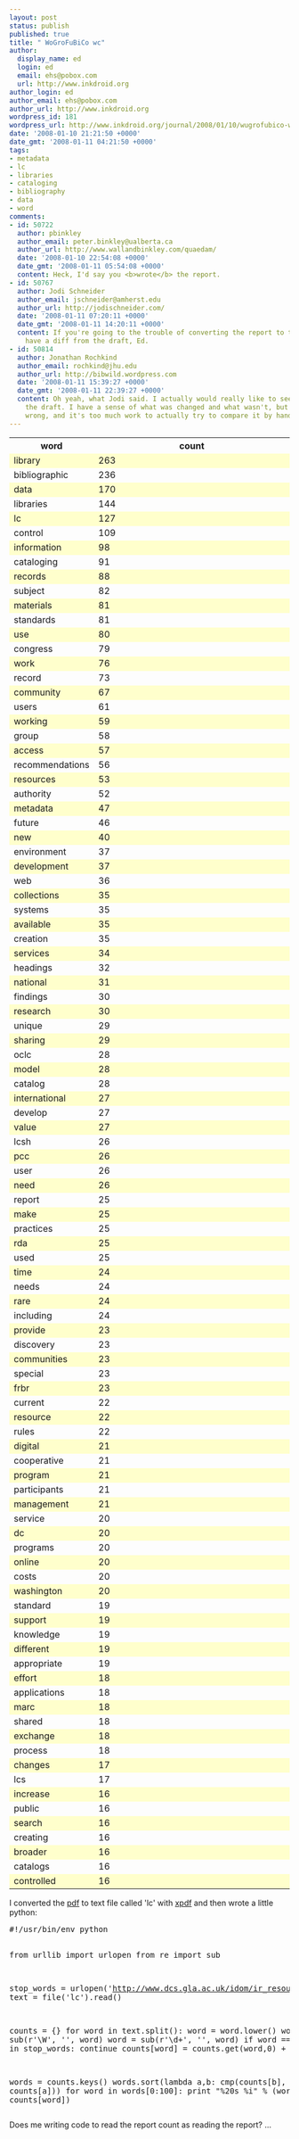 ```yaml
---
layout: post
status: publish
published: true
title: " WoGroFuBiCo wc"
author:
  display_name: ed
  login: ed
  email: ehs@pobox.com
  url: http://www.inkdroid.org
author_login: ed
author_email: ehs@pobox.com
author_url: http://www.inkdroid.org
wordpress_id: 181
wordpress_url: http://www.inkdroid.org/journal/2008/01/10/wugrofubico-wc/
date: '2008-01-10 21:21:50 +0000'
date_gmt: '2008-01-11 04:21:50 +0000'
tags:
- metadata
- lc
- libraries
- cataloging
- bibliography
- data
- word
comments:
- id: 50722
  author: pbinkley
  author_email: peter.binkley@ualberta.ca
  author_url: http://www.wallandbinkley.com/quaedam/
  date: '2008-01-10 22:54:08 +0000'
  date_gmt: '2008-01-11 05:54:08 +0000'
  content: Heck, I'd say you <b>wrote</b> the report.
- id: 50767
  author: Jodi Schneider
  author_email: jschneider@amherst.edu
  author_url: http://jodischneider.com/
  date: '2008-01-11 07:20:11 +0000'
  date_gmt: '2008-01-11 14:20:11 +0000'
  content: If you're going to the trouble of converting the report to text, I'd rather
    have a diff from the draft, Ed.
- id: 50814
  author: Jonathan Rochkind
  author_email: rochkind@jhu.edu
  author_url: http://bibwild.wordpress.com
  date: '2008-01-11 15:39:27 +0000'
  date_gmt: '2008-01-11 22:39:27 +0000'
  content: Oh yeah, what Jodi said. I actually would really like to see a diff with
    the draft. I have a sense of what was changed and what wasn't, but I could be
    wrong, and it's too much work to actually try to compare it by hand.
---
```


<p></p>
<table cellspacing="0" cellpadding="3" width="30%">
<tr>
<th width="25%">word</th>
<th>count</th>
</tr>
<tr style="background: #FFFFCC;">
<td>library</td>
<td>263</td>
</tr>
<td>bibliographic</td>
<td>236</td>
<tr style="background: #FFFFCC;">
<td>data</td>
<td>170</td>
</tr>
<td>libraries</td>
<td>144</td>
<tr style="background: #FFFFCC;">
<td>lc</td>
<td>127</td>
</tr>
<td>control</td>
<td>109</td>
<tr style="background: #FFFFCC;">
<td>information</td>
<td>98</td>
</tr>
<td>cataloging</td>
<td>91</td>
<tr style="background: #FFFFCC;">
<td>records</td>
<td>88</td>
</tr>
<td>subject</td>
<td>82</td>
<tr style="background: #FFFFCC;">
<td>materials</td>
<td>81</td>
</tr>
<td>standards</td>
<td>81</td>
<tr style="background: #FFFFCC;">
<td>use</td>
<td>80</td>
</tr>
<td>congress</td>
<td>79</td>
<tr style="background: #FFFFCC;">
<td>work</td>
<td>76</td>
</tr>
<td>record</td>
<td>73</td>
<tr style="background: #FFFFCC;">
<td>community</td>
<td>67</td>
</tr>
<td>users</td>
<td>61</td>
<tr style="background: #FFFFCC;">
<td>working</td>
<td>59</td>
</tr>
<td>group</td>
<td>58</td>
<tr style="background: #FFFFCC;">
<td>access</td>
<td>57</td>
</tr>
<td>recommendations</td>
<td>56</td>
<tr style="background: #FFFFCC;">
<td>resources</td>
<td>53</td>
</tr>
<td>authority</td>
<td>52</td>
<tr style="background: #FFFFCC;">
<td>metadata</td>
<td>47</td>
</tr>
<td>future</td>
<td>46</td>
<tr style="background: #FFFFCC;">
<td>new</td>
<td>40</td>
</tr>
<td>environment</td>
<td>37</td>
<tr style="background: #FFFFCC;">
<td>development</td>
<td>37</td>
</tr>
<td>web</td>
<td>36</td>
<tr style="background: #FFFFCC;">
<td>collections</td>
<td>35</td>
</tr>
<td>systems</td>
<td>35</td>
<tr style="background: #FFFFCC;">
<td>available</td>
<td>35</td>
</tr>
<td>creation</td>
<td>35</td>
<tr style="background: #FFFFCC;">
<td>services</td>
<td>34</td>
</tr>
<td>headings</td>
<td>32</td>
<tr style="background: #FFFFCC;">
<td>national</td>
<td>31</td>
</tr>
<td>findings</td>
<td>30</td>
<tr style="background: #FFFFCC;">
<td>research</td>
<td>30</td>
</tr>
<td>unique</td>
<td>29</td>
<tr style="background: #FFFFCC;">
<td>sharing</td>
<td>29</td>
</tr>
<td>oclc</td>
<td>28</td>
<tr style="background: #FFFFCC;">
<td>model</td>
<td>28</td>
</tr>
<td>catalog</td>
<td>28</td>
<tr style="background: #FFFFCC;">
<td>international</td>
<td>27</td>
</tr>
<td>develop</td>
<td>27</td>
<tr style="background: #FFFFCC;">
<td>value</td>
<td>27</td>
</tr>
<td>lcsh</td>
<td>26</td>
<tr style="background: #FFFFCC;">
<td>pcc</td>
<td>26</td>
</tr>
<td>user</td>
<td>26</td>
<tr style="background: #FFFFCC;">
<td>need</td>
<td>26</td>
</tr>
<td>report</td>
<td>25</td>
<tr style="background: #FFFFCC;">
<td>make</td>
<td>25</td>
</tr>
<td>practices</td>
<td>25</td>
<tr style="background: #FFFFCC;">
<td>rda</td>
<td>25</td>
</tr>
<td>used</td>
<td>25</td>
<tr style="background: #FFFFCC;">
<td>time</td>
<td>24</td>
</tr>
<td>needs</td>
<td>24</td>
<tr style="background: #FFFFCC;">
<td>rare</td>
<td>24</td>
</tr>
<td>including</td>
<td>24</td>
<tr style="background: #FFFFCC;">
<td>provide</td>
<td>23</td>
</tr>
<td>discovery</td>
<td>23</td>
<tr style="background: #FFFFCC;">
<td>communities</td>
<td>23</td>
</tr>
<td>special</td>
<td>23</td>
<tr style="background: #FFFFCC;">
<td>frbr</td>
<td>23</td>
</tr>
<td>current</td>
<td>22</td>
<tr style="background: #FFFFCC;">
<td>resource</td>
<td>22</td>
</tr>
<td>rules</td>
<td>22</td>
<tr style="background: #FFFFCC;">
<td>digital</td>
<td>21</td>
</tr>
<td>cooperative</td>
<td>21</td>
<tr style="background: #FFFFCC;">
<td>program</td>
<td>21</td>
</tr>
<td>participants</td>
<td>21</td>
<tr style="background: #FFFFCC;">
<td>management</td>
<td>21</td>
</tr>
<td>service</td>
<td>20</td>
<tr style="background: #FFFFCC;">
<td>dc</td>
<td>20</td>
</tr>
<td>programs</td>
<td>20</td>
<tr style="background: #FFFFCC;">
<td>online</td>
<td>20</td>
</tr>
<td>costs</td>
<td>20</td>
<tr style="background: #FFFFCC;">
<td>washington</td>
<td>20</td>
</tr>
<td>standard</td>
<td>19</td>
<tr style="background: #FFFFCC;">
<td>support</td>
<td>19</td>
</tr>
<td>knowledge</td>
<td>19</td>
<tr style="background: #FFFFCC;">
<td>different</td>
<td>19</td>
</tr>
<td>appropriate</td>
<td>19</td>
<tr style="background: #FFFFCC;">
<td>effort</td>
<td>18</td>
</tr>
<td>applications</td>
<td>18</td>
<tr style="background: #FFFFCC;">
<td>marc</td>
<td>18</td>
</tr>
<td>shared</td>
<td>18</td>
<tr style="background: #FFFFCC;">
<td>exchange</td>
<td>18</td>
</tr>
<td>process</td>
<td>18</td>
<tr style="background: #FFFFCC;">
<td>changes</td>
<td>17</td>
</tr>
<td>lcs</td>
<td>17</td>
<tr style="background: #FFFFCC;">
<td>increase</td>
<td>16</td>
</tr>
<td>public</td>
<td>16</td>
<tr style="background: #FFFFCC;">
<td>search</td>
<td>16</td>
</tr>
<td>creating</td>
<td>16</td>
<tr style="background: #FFFFCC;">
<td>broader</td>
<td>16</td>
</tr>
<td>catalogs</td>
<td>16</td>
<tr style="background: #FFFFCC;">
<td>controlled</td>
<td>16</td>
</tr>
</table>
<p>I converted the <a href="http://www.loc.gov/bibliographic-future/news/lcwg-ontherecord-jan08-final.pdf">pdf</a> to text file called 'lc' with <a href="http://www.foolabs.com/xpdf/">xpdf</a> and then wrote a little python:</p>
<pre lang="python">
#!/usr/bin/env python

from urllib import urlopen
from re import sub

stop_words = urlopen('http://www.dcs.gla.ac.uk/idom/ir_resources/linguistic_utils/stop_words').read().split()
text = file('lc').read()

counts = {}
for word in text.split():
    word = word.lower()
    word = sub(r'\W', '', word)
    word = sub(r'\d+', '', word)
    if word == ''  or word in stop_words: continue
    counts[word] = counts.get(word,0) + 1

words = counts.keys()
words.sort(lambda a,b: cmp(counts[b], counts[a]))
for word in words[0:100]:
    print "%20s %i" % (word, counts[word])
</pre>
<p>Does me writing code to read the report count as reading the report? ... </p>
